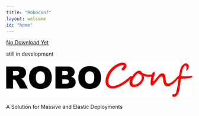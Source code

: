 ```yaml
---
title: "Roboconf"
layout: welcome
id: "home"
---
```


<div id="welcome-dl" class="button">
	<p class="info-main"><a href="#">No Download Yet</a></p>
	<p class="info-details">still in development</p>
</div>
<div class="clear"></div>

<div id="welcome-logo">
	<p>
		<!-- <img src="/resources/img/roboconf-logo.png" alt="Roboconf logo" />-->
		<img src="/resources/img/roboconf.png" alt="Roboconf" />
	</p>
	<p class="welcome-desc">
		A Solution for Massive and Elastic Deployments
	</p>
</div>
